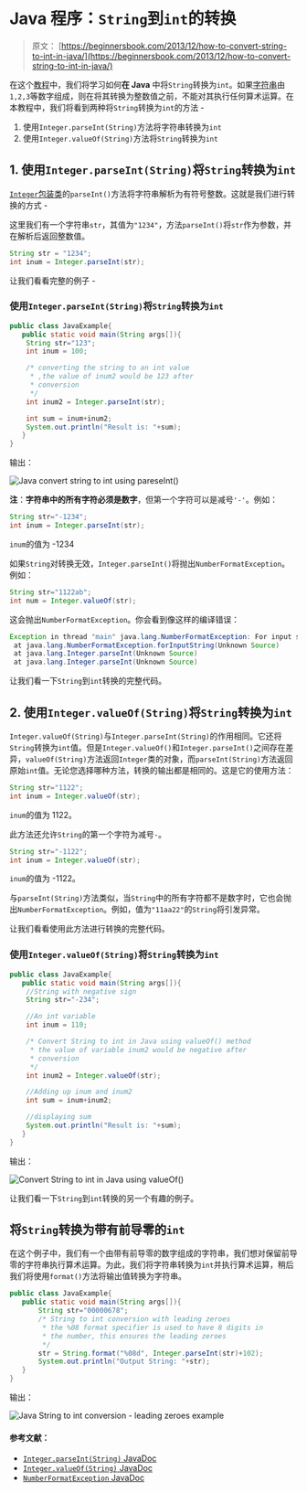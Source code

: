 # Java 程序：`String`到`int`的转换

> 原文： [https://beginnersbook.com/2013/12/how-to-convert-string-to-int-in-java/](https://beginnersbook.com/2013/12/how-to-convert-string-to-int-in-java/)

在这个[教程](https://beginnersbook.com/java-tutorial-for-beginners-with-examples/)中，我们将学习如何**在 Java** 中将`String`转换为`int`。如果[字符串](https://beginnersbook.com/2013/12/java-strings/)由`1,2,3`等数字组成，则在将其转换为整数值之前，不能对其执行任何算术运算。在本教程中，我们将看到两种将`String`转换为`int`的方法 -

1.  使用`Integer.parseInt(String)`方法将字符串转换为`int`
2.  使用`Integer.valueOf(String)`方法将`String`转换为`int`

## 1\. 使用`Integer.parseInt(String)`将`String`转换为`int`

[`Integer`包装类](https://beginnersbook.com/2017/09/wrapper-class-in-java/)的`parseInt()`方法将字符串解析为有符号整数。这就是我们进行转换的方式 -

这里我们有一个字符串`str`，其值为`"1234"`，方法`parseInt()`将`str`作为参数，并在解析后返回整数值。

```java
String str = "1234";
int inum = Integer.parseInt(str);
```

让我们看看完整的例子 -

### 使用`Integer.parseInt(String)`将`String`转换为`int`

```java
public class JavaExample{
   public static void main(String args[]){
	String str="123";
	int inum = 100;

	/* converting the string to an int value
	 * ,the value of inum2 would be 123 after
	 * conversion
	 */
	int inum2 = Integer.parseInt(str);

	int sum = inum+inum2;
	System.out.println("Result is: "+sum);
   }
}

```

输出：

![Java convert string to int using pareseInt()](img/15ad7a02f95616523e93b7db64e2b71c.jpg)

**注**：**字符串中的所有字符必须是数字**，但第一个字符可以是减号`'-'`。例如：

```java
String str="-1234";
int inum = Integer.parseInt(str);
```

`inum`的值为 -1234

如果`String`对转换无效，`Integer.parseInt()`将抛出`NumberFormatException`。例如：

```java
String str="1122ab";
int num = Integer.valueOf(str);
```

这会抛出`NumberFormatException`。你会看到像这样的编译错误：

```java
Exception in thread "main" java.lang.NumberFormatException: For input string: "1122ab"
 at java.lang.NumberFormatException.forInputString(Unknown Source)
 at java.lang.Integer.parseInt(Unknown Source)
 at java.lang.Integer.parseInt(Unknown Source)
```

让我们看一下`String`到`int`转换的完整代码。

## 2\. 使用`Integer.valueOf(String)`将`String`转换为`int`

`Integer.valueOf(String)`与`Integer.parseInt(String)`的作用相同。它还将`String`转换为`int`值。但是`Integer.valueOf()`和`Integer.parseInt()`之间存在差异，`valueOf(String)`方法返回`Integer`类的对象，而`parseInt(String)`方法返回原始`int`值。无论您选择哪种方法，转换的输出都是相同的。这是它的使用方法：

```java
String str="1122";
int inum = Integer.valueOf(str);
```

`inum`的值为 1122。

此方法还允许`String`的第一个字符为减号`-`。

```java
String str="-1122";
int inum = Integer.valueOf(str);
```

`inum`的值为 -1122。

与`parseInt(String)`方法类似，当`String`中的所有字符都不是数字时，它也会抛出`NumberFormatException`。例如，值为`"11aa22"`的`String`将引发异常。

让我们看看使用此方法进行转换的完整代码。

### 使用`Integer.valueOf(String)`将`String`转换为`int`

```java
public class JavaExample{
   public static void main(String args[]){
	//String with negative sign
	String str="-234";

	//An int variable
	int inum = 110;

	/* Convert String to int in Java using valueOf() method
	 * the value of variable inum2 would be negative after 
	 * conversion
	 */
	int inum2 = Integer.valueOf(str);

	//Adding up inum and inum2
	int sum = inum+inum2;

	//displaying sum
	System.out.println("Result is: "+sum);
   }
}

```

输出：

![Convert String to int in Java using valueOf()](img/65b037450af907595aaa31b3fcf29d1a.jpg)

让我们看一下`String`到`int`转换的另一个有趣的例子。

## 将`String`转换为带有前导零的`int`

在这个例子中，我们有一个由带有前导零的数字组成的字符串，我们想对保留前导零的字符串执行算术运算。为此，我们将字符串转换为`int`并执行算术运算，稍后我们将使用`format()`方法将输出值转换为字符串。

```java
public class JavaExample{
   public static void main(String args[]){
       String str="00000678";
       /* String to int conversion with leading zeroes
        * the %08 format specifier is used to have 8 digits in
        * the number, this ensures the leading zeroes
        */
       str = String.format("%08d", Integer.parseInt(str)+102);
       System.out.println("Output String: "+str);
   }
}
```

输出：

![Java String to int conversion - leading zeroes example](img/75c6ac547c37a3f9f12e39cadef66928.jpg)

#### 参考文献：

*   [`Integer.parseInt(String)` JavaDoc](https://docs.oracle.com/javase/7/docs/api/java/lang/Integer.html#parseInt(java.lang.String))
*   [`Integer.valueOf(String)` JavaDoc](https://docs.oracle.com/javase/7/docs/api/java/lang/Integer.html#valueOf(java.lang.String))
*   [`NumberFormatException` JavaDoc](https://docs.oracle.com/javase/7/docs/api/java/lang/NumberFormatException.html)
